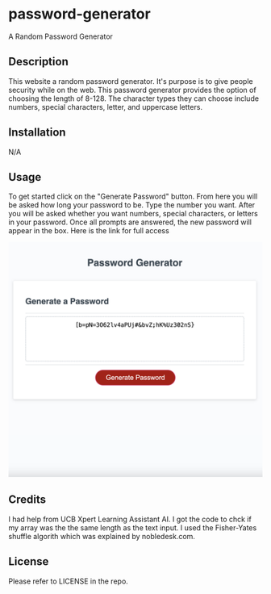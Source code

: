 # password-generator

A Random Password Generator

## Description

This website a random password generator. It's purpose is to give people security while on the web. This password generator provides the option of choosing the length of 8-128. The character types they can choose include numbers, special characters, letter, and uppercase letters.

## Installation

N/A

## Usage

To get started click on the "Generate Password" button. From here you will be asked how long your password to be. Type the number you want. After you will be asked whether you want numbers, special characters, or letters in your password. Once all prompts are answered, the new password will appear in the box. Here is the link for full access

![Screenshot of Password Generator](assets/images/screenshot-password-generator.png)

## Credits

I had help from UCB Xpert Learning Assistant AI. I got the code to chck if my array was the the same length as the text input.
I used the Fisher-Yates shuffle algorith which was explained by nobledesk.com.

## License

Please refer to LICENSE in the repo.
